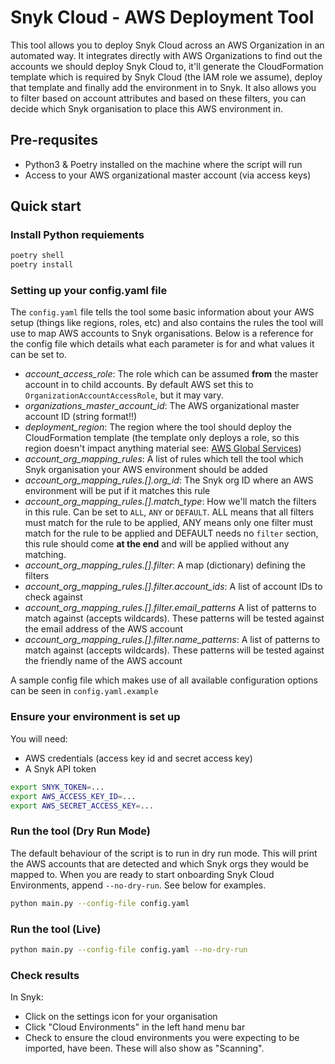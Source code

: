 # Snyk Cloud - AWS Deployment Tool

This tool allows you to deploy Snyk Cloud across an AWS Organization in an automated way. It integrates directly with
AWS Organizations to find out the accounts we should deploy Snyk Cloud to, it'll generate the CloudFormation template
which is required by Snyk Cloud (the IAM role we assume), deploy that template and finally add the environment in to
Snyk. It also allows you to filter based on account attributes and based on these filters, you can decide which Snyk
organisation to place this AWS environment in.

## Pre-requsites
* Python3 & Poetry installed on the machine where the script will run
* Access to your AWS organizational master account (via access keys)

## Quick start
### Install Python requiements
```bash
poetry shell
poetry install
```

### Setting up your config.yaml file
The `config.yaml` file tells the tool some basic information about your AWS setup (things like regions, roles, etc) and
also contains the rules the tool will use to map AWS accounts to Snyk organisations. Below is a reference for the config
file which details what each parameter is for and what values it can be set to.

* *account_access_role*: The role which can be assumed **from** the master account in to child accounts. By default 
AWS set this to `OrganizationAccountAccessRole`, but it may vary.
* *organizations_master_account_id*: The AWS organizational master account ID (string format!!)
* *deployment_region*: The region where the tool should deploy the CloudFormation template (the template only deploys
a role, so this region doesn't impact anything material see: [AWS Global Services](https://aws.amazon.com/about-aws/global-infrastructure/regional-product-services/#:~:text=Except%20as%20otherwise%20specified%2C%20Global,store%20and%20process%20data%20globally.))
* *account_org_mapping_rules*: A list of rules which tell the tool which Snyk organisation your AWS environment should be added
* *account_org_mapping_rules.[].org_id*: The Snyk org ID where an AWS environment will be put if it matches this rule
* *account_org_mapping_rules.[].match_type*: How we'll match the filters in this rule. Can be set to `ALL`, `ANY` or 
`DEFAULT`. ALL means that all filters must match for the rule to be applied, ANY means only one filter must match for
the rule to be applied and DEFAULT needs no `filter` section, this rule should come **at the end** and will be applied
without any matching.
* *account_org_mapping_rules.[].filter*: A map (dictionary) defining the filters
* *account_org_mapping_rules.[].filter.account_ids*: A list of account IDs to check against
* *account_org_mapping_rules.[].filter.email_patterns* A list of patterns to match against (accepts wildcards). These patterns will be tested against
the email address of the AWS account
* *account_org_mapping_rules.[].filter.name_patterns*: A list of patterns to match against (accepts wildcards). These patterns will be tested against
the friendly name of the AWS account

A sample config file which makes use of all available configuration options can be seen in `config.yaml.example`

### Ensure your environment is set up
You will need:
* AWS credentials (access key id and secret access key)
* A Snyk API token

```bash
export SNYK_TOKEN=...
export AWS_ACCESS_KEY_ID=...
export AWS_SECRET_ACCESS_KEY=...
```

### Run the tool (Dry Run Mode)
The default behaviour of the script is to run in dry run mode. This will print the AWS accounts that are detected and which Snyk orgs they would be mapped to. When you are ready to start onboarding Snyk Cloud Environments, append `--no-dry-run`. See below for examples.

```bash
python main.py --config-file config.yaml
```

### Run the tool (Live)
```bash
python main.py --config-file config.yaml --no-dry-run
```

### Check results
In Snyk:
* Click on the settings icon for your organisation
* Click "Cloud Environments" in the left hand menu bar
* Check to ensure the cloud environments you were expecting to be imported, have been. These will also show as "Scanning".
